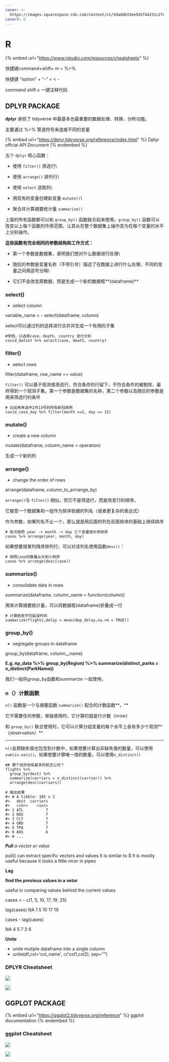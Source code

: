 ```yaml
---
cover: >-
  https://images.squarespace-cdn.com/content/v1/5daddb33ee92bf44231c2fef/1593634997762-75P05A5AKO859N5G9OMU/medical-algorithms.gif
coverY: 0
---
```


# R

{% embed url="https://www.rstudio.com/resources/cheatsheets" %}

快捷键command+shift+ m = %>%

快捷键 “option” + “-” = < -

command shift c 一键注释代码

## DPLYR PACKAGE

**dplyr** 承担了 tidyverse 中最基本也最重要的数据处理、转换、分析功能。

主要通过 %>% 管道符号来连接不同的变量

{% embed url="https://dplyr.tidyverse.org/reference/index.html" %}
Dplyr offcial API Document
{% endembed %}

五个 `dplyr` 核心函数：

* 使用 `filter()` 筛选行\

* 使用 `arrange()` 排列行\

* 使用 `select` 选取列\

* 用现有的变量创建新变量 `mutate()`\

* 聚合并计算摘要统计量 `summarize()`

上面的所有函数都可以和 `group_by()` 函数联合起来使用，`group_by()` 函数可以改变以上每个函数的作用范围，让其从在整个数据集上操作变为在每个变量的水平上分别操作。



**这些函数有完全相同的参数结构和工作方式：**

* 第一个参数是数据集，表明我们想对什么数据进行处理\

* 随后的参数是变量名称（不带引号）描述了在数据上进行什么处理，不同的变量之间用逗号分隔\

* 它们不会改变原数据，而是生成一个新的数据框**(dataframe)**



### **select()**

* select column

variable\_name < - select(dataframe, column)

select可以通过列的选择进行合并并生成一个有用的子集

```
#举例，只选择case，death, country 进行分析
covid_datset %>% select(case, death, country)
```

### **filter()**

* select rows

filter(dataframe, row\_name == value)

`filter()` 可以基于观测值筛选行，符合条件的行留下，不符合条件的被剔除，最终得到一个观测子集。第一个参数是数据集的名称，第二个参数以及随后的参数是用来筛选行的条件

```
# 比如用来选中2月13号的所有新冠病例
covid_case_day %>% filter(month ==2, day == 13)
```

### **mutate()**

* create a new column

mutate(dataframe, column\_name = operation)

生成一个新的列

### **arrange()**

* change the order of rows

arrange(dataframe, column\_to\_arrrange\_by)

`arrange()`与 `filter()` 相似，但它不是筛选行，而是改变行的顺序。

它接受一个数据集和一组作为排序依据的列名（或者更复杂的表达式）

作为参数，如果列名不止一个，那么就是用后面的列在前面排序的基础上继续排序

```
# 依次按照 year -> month -> day 三个变量按升序排序
cases %>% arrange(year, month, day)
```

如果想要按某列降序排列行，可以对该列名使用函数`desc()`：

```
# 按照case的数量从大到小排序
cases %>% arrange(desc(case))
```

### **summarize()**

* consolidate data in rows

summarize(dataframe, column\_name = function(column))

用来计算摘要统计量，可以将数据框(dataframe)折叠成一行

```
# 计算航班平均延误时间
summarize(flights,delay = mean(dep_delay,na.rm = TRUE))
```

### **group\_by()**

* segregate groups in dataframe

group\_by(dataframe, column\_\_name)

&#x20;**E.g. np\_data %>% group\_by(Region) %>% summarize(distinct\_parks = n\_distinct(ParkName))**



我们一般将group\_by函数和summarize 一起使用，



### **n（）计数函数**

`n()` 函数是一个与摘要函数 `summarize()` 配合的计数函数**。**

它不需要任何参数，单独使用时，它计算的就是行计数（nrow）

和 `group_by()` 联合使用时，它可以计算分组变量的每个水平上各有多少个观测**（observation）**

****

`n()`会把缺失值也包含到计数中，如果想要计算出非缺失值的数量，可以使用`sum(is.na(x))`。如果想要计算唯一值的数量，可以使用`n_distinct()`

```
## 哪个目的地有最多的航空公司？
flights %>% 
  group_by(dest) %>% 
  summarize(carriers = n_distinct(carrier)) %>% 
  arrange(desc(carriers))

# 输出结果
#> # A tibble: 105 x 2
#>   dest  carriers
#>   <chr>    <int>
#> 1 ATL          7
#> 2 BOS          7
#> 3 CLT          7
#> 4 ORD          7
#> 5 TPA          7
#> 6 AUS          6
#> # ... 
```

_**Pull** a vector or value_

pull() can extract specific vectors and values It is similar to $ It is mostly useful because it looks a little nicer in pipes



**Lag**

**find the previous values in a vetor**

useful in comparing values behind the current values

cases < - c(1, 5, 10, 17, 19, 25)

lag(cases) NA 1 5 10 17 19

cases - lag(cases)

NA 4 5 7 2 6



**Unite**

* unite mutiple dataframe into a single column
* unite(df,col='col\_name', c('col1,col2), sep="")





### DPLYR Cheatsheet

![](<../.gitbook/assets/截屏2022-02-07 下午9.26.41.png>)

![](<../.gitbook/assets/截屏2022-02-07 下午9.27.16.png>)

## GGPLOT PACKAGE

{% embed url="https://ggplot2.tidyverse.org/reference" %}
ggplot documentation
{% endembed %}

### ggplot Cheatsheet

![](<../.gitbook/assets/截屏2022-02-10 下午8.14.49.png>)

![](<../.gitbook/assets/截屏2022-02-10 下午8.15.06 (1).png>)
